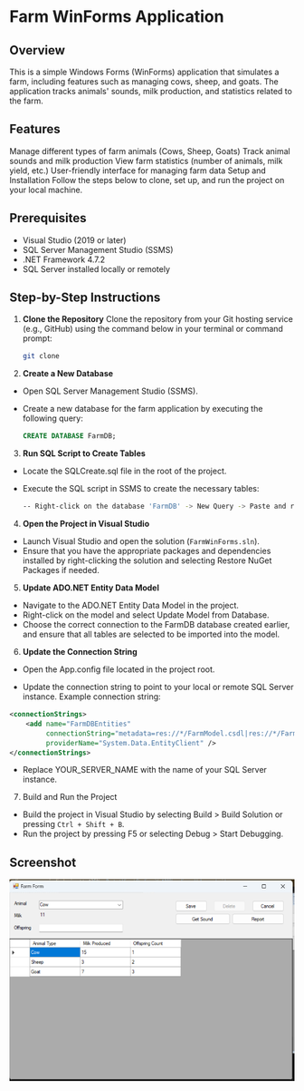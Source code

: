 # Farm WinForms Application

## Overview

This is a simple Windows Forms (WinForms) application that simulates a farm, including features such as managing cows, sheep, and goats. The application tracks animals' sounds, milk production, and statistics related to the farm.

## Features

Manage different types of farm animals (Cows, Sheep, Goats)
Track animal sounds and milk production
View farm statistics (number of animals, milk yield, etc.)
User-friendly interface for managing farm data
Setup and Installation
Follow the steps below to clone, set up, and run the project on your local machine.

## Prerequisites

* Visual Studio (2019 or later)
* SQL Server Management Studio (SSMS)
* .NET Framework 4.7.2
* SQL Server installed locally or remotely

## Step-by-Step Instructions

1. **Clone the Repository** Clone the repository from your Git hosting service (e.g., GitHub) using the command below in your terminal or command prompt:

    ```bash
    git clone
    ```

2. **Create a New Database**

* Open SQL Server Management Studio (SSMS).

* Create a new database for the farm application by executing the following query:

    ```sql
    CREATE DATABASE FarmDB;
    ```

3. **Run SQL Script to Create Tables**

* Locate the SQLCreate.sql file in the root of the project.

* Execute the SQL script in SSMS to create the necessary tables:

    ```bash
    -- Right-click on the database 'FarmDB' -> New Query -> Paste and run the script from `SQLCreate.sql`
    ```

4. **Open the Project in Visual Studio**

* Launch Visual Studio and open the solution (`FarmWinForms.sln`).
* Ensure that you have the appropriate packages and dependencies installed by right-clicking the solution and selecting Restore NuGet Packages if needed.

5. **Update ADO.NET Entity Data Model**

* Navigate to the ADO.NET Entity Data Model in the project.
* Right-click on the model and select Update Model from Database.
* Choose the correct connection to the FarmDB database created earlier, and ensure that all tables are selected to be imported into the model.

6. **Update the Connection String**

* Open the App.config file located in the project root.

* Update the connection string to point to your local or remote SQL Server instance. Example connection string:

```xml
<connectionStrings>
    <add name="FarmDBEntities"
         connectionString="metadata=res://*/FarmModel.csdl|res://*/FarmModel.ssdl|res://*/FarmModel.msl;provider=System.Data.SqlClient;provider connection string=&quot;Data Source=YOUR_SERVER_NAME;Initial Catalog=FarmDB;Integrated Security=True;MultipleActiveResultSets=True&quot;"
         providerName="System.Data.EntityClient" />
</connectionStrings>
```

* Replace YOUR_SERVER_NAME with the name of your SQL Server instance.

7. Build and Run the Project

* Build the project in Visual Studio by selecting Build > Build Solution or pressing `Ctrl + Shift + B`.
* Run the project by pressing F5 or selecting Debug > Start Debugging.

## Screenshot
![](./images/Screenshot.png)
